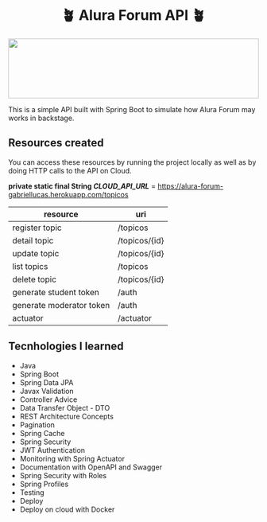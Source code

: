 <h1 align="center">🪴 Alura Forum API 🪴</h1>

<img src="https://64.media.tumblr.com/47b36822fce08a19e48c9f918403f4db/tumblr_omvjdm4AcD1w6mwsfo10_500.png" height="120" width="100%" object-fit="cover" />

This is a simple API built with Spring Boot to simulate how Alura Forum may works in backstage.


## Resources created

You can access these resources by running the project locally as well as by doing HTTP calls to the API on Cloud.

**private static final String _CLOUD_API_URL_** = https://alura-forum-gabriellucas.herokuapp.com/topicos


| resource | uri |
| --- | --- |
| register topic | /topicos |
| detail topic | /topicos/{id} |
| update topic | /topicos/{id} |
| list topics | /topicos |
| delete topic | /topicos/{id} |
| generate student token | /auth |
| generate moderator token | /auth |
| actuator | /actuator |
  
## Tecnhologies I learned

- Java
- Spring Boot
- Spring Data JPA
- Javax Validation
- Controller Advice
- Data Transfer Object - DTO
- REST Architecture Concepts
- Pagination
- Spring Cache
- Spring Security
- JWT Authentication
- Monitoring with Spring Actuator
- Documentation with OpenAPI and Swagger
- Spring Security with Roles
- Spring Profiles
- Testing
- Deploy
- Deploy on cloud with Docker

